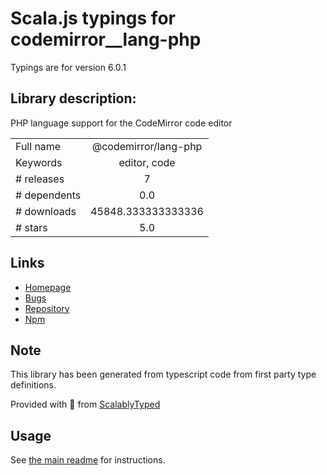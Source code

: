 
# Scala.js typings for codemirror__lang-php

Typings are for version 6.0.1

## Library description:
PHP language support for the CodeMirror code editor

|                    |                 |
| ------------------ | :-------------: |
| Full name          | @codemirror/lang-php |
| Keywords           | editor, code |
| # releases         | 7 |
| # dependents       | 0.0 |
| # downloads        | 45848.333333333336 |
| # stars            | 5.0 |

## Links
- [Homepage](https://github.com/codemirror/lang-php#readme)
- [Bugs](https://github.com/codemirror/lang-php/issues)
- [Repository](https://github.com/codemirror/lang-php)
- [Npm](https://www.npmjs.com/package/%40codemirror%2Flang-php)
    


## Note
This library has been generated from typescript code from first party type definitions.

Provided with :purple_heart: from [ScalablyTyped](https://github.com/oyvindberg/ScalablyTyped)

## Usage
See [the main readme](../../readme.md) for instructions.


